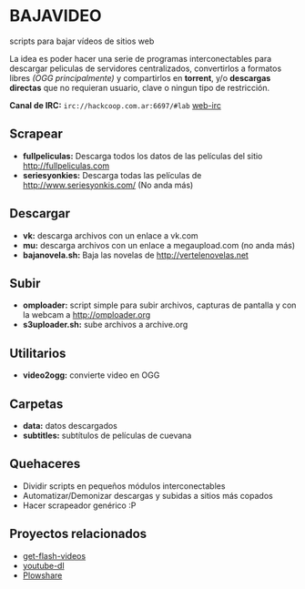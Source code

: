 BAJAVIDEO
=========

scripts para bajar vídeos de sitios web 

La idea es poder hacer una serie de programas interconectables para descargar peliculas de servidores 
centralizados, convertirlos a formatos libres *(OGG principalmente)* y compartirlos en **torrent**, y/o 
**descargas directas** que no requieran usuario, clave o ningun tipo de restricción.

**Canal de IRC:** `irc://hackcoop.com.ar:6697/#lab` [web-irc](http://hackcoop.com.ar:8338/?channels=#lab)


Scrapear
--------

- **fullpeliculas:** Descarga todos los datos de las películas del sitio http://fullpeliculas.com
- **seriesyonkies:** Descarga todas las películas de http://www.seriesyonkis.com/ (No anda más)

Descargar
---------

- **vk:** descarga archivos con un enlace a vk.com
- **mu:** descarga archivos con un enlace a megaupload.com (no anda más)
- **bajanovela.sh:** Baja las novelas de http://vertelenovelas.net

Subir
-----

- **omploader:** script simple para subir archivos, capturas de pantalla y con la webcam a http://omploader.org
- **s3uploader.sh:** sube archivos a archive.org

Utilitarios
-----------

- **video2ogg:** convierte video en OGG

Carpetas
--------

- **data:** datos descargados
- **subtitles:** subtítulos de películas de cuevana

Quehaceres
----------

- Dividir scripts en pequeños módulos interconectables
- Automatizar/Demonizar descargas y subidas a sitios más copados
- Hacer scrapeador genérico :P

Proyectos relacionados
----------------------

- [get-flash-videos](https://code.google.com/p/get-flash-videos/)
- [youtube-dl](http://rg3.github.com/youtube-dl/)
- [Plowshare](https://code.google.com/p/plowshare/)
